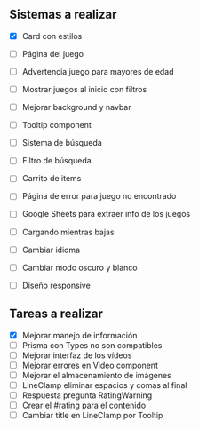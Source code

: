 ## Sistemas a realizar

 - [X] Card con estilos
 - [ ] Página del juego
 - [ ] Advertencia juego para mayores de edad
 - [ ] Mostrar juegos al inicio con filtros
 - [ ] Mejorar background y navbar
 - [ ] Tooltip component

 - [ ] Sistema de búsqueda
 - [ ] Filtro de búsqueda
 - [ ] Carrito de items
 
 - [ ] Página de error para juego no encontrado
 - [ ] Google Sheets para extraer info de los juegos
 - [ ] Cargando mientras bajas

 - [ ] Cambiar idioma
 - [ ] Cambiar modo oscuro y blanco
 - [ ] Diseño responsive

## Tareas a realizar

 - [X] Mejorar manejo de información
 - [ ] Prisma con Types no son compatibles
 - [ ] Mejorar interfaz de los vídeos
 - [ ] Mejorar errores en Video component
 - [ ] Mejorar el almacenamiento de imágenes
 - [ ] LineClamp eliminar espacios y comas al final
 - [ ] Respuesta pregunta RatingWarning
 - [ ] Crear el #rating para el contenido
 - [ ] Cambiar title en LineClamp por Tooltip